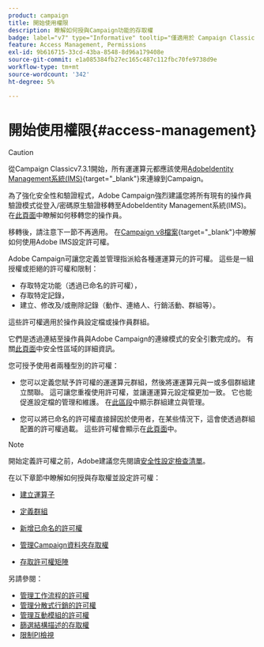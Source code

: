 ```yaml
---
product: campaign
title: 開始使用權限
description: 瞭解如何授與Campaign功能的存取權
badge: label="v7" type="Informative" tooltip="僅適用於 Campaign Classic v7"
feature: Access Management, Permissions
exl-id: 9b616715-33cd-43ba-8548-8d96a179408e
source-git-commit: e1a085384fb27ec165c487c112fbc70fe9738d9e
workflow-type: tm+mt
source-wordcount: '342'
ht-degree: 5%

---
```


# 開始使用權限{#access-management}


>[!CAUTION]
>
>從Campaign Classicv7.3.1開始，所有運運算元都應該使用[AdobeIdentity Management系統(IMS)](https://helpx.adobe.com/tw/enterprise/using/identity.html){target="_blank"}來連線到Campaign。
>
>為了強化安全性和驗證程式，Adobe Campaign強烈建議您將所有現有的操作員驗證模式從登入/密碼原生驗證移轉至AdobeIdentity Management系統(IMS)。 在[此頁面](../../technotes/using/migrate-users-to-ims.md)中瞭解如何移轉您的操作員。
> 
>移轉後，請注意下一節不再適用。  在[Campaign v8檔案](https://experienceleague.adobe.com/docs/campaign/campaign-v8/admin/permissions/gs-permissions.html?lang=zh-Hant){target="_blank"}中瞭解如何使用Adobe IMS設定許可權。


Adobe Campaign可讓您定義並管理指派給各種運運算元的許可權。 這些是一組授權或拒絕的許可權和限制：

* 存取特定功能（透過已命名的許可權），
* 存取特定記錄，
* 建立、修改及/或刪除記錄（動作、連絡人、行銷活動、群組等）。

這些許可權適用於操作員設定檔或操作員群組。

它們是透過連結至操作員與Adobe Campaign的連線模式的安全引數完成的。 有關[此頁面](../../installation/using/security-zones.md)中安全性區域的詳細資訊。

您可授予使用者兩種型別的許可權：

* 您可以定義您賦予許可權的運運算元群組，然後將運運算元與一或多個群組建立關聯。 這可讓您重複使用許可權，並讓運運算元設定檔更加一致。 它也能促進設定檔的管理和維護。 在[此區段](access-management-groups.md)中顯示群組建立與管理。

* 您可以將已命名的許可權直接歸因於使用者，在某些情況下，這會使透過群組配置的許可權過載。 這些許可權會顯示在[此頁面](access-management-named-rights.md)中。

>[!NOTE]
>
>開始定義許可權之前，Adobe建議您先閱讀[安全性設定檢查清單](https://helpx.adobe.com/tw/campaign/kb/acc-security.html)。

在以下章節中瞭解如何授與存取權並設定許可權：

* [建立運算子](access-management-operators.md)

* [定義群組](access-management-groups.md)

* [新增已命名的許可權](access-management-named-rights.md)

* [管理Campaign資料夾存取權](access-management-folders.md)

* [存取許可權矩陣](access-management-named-rights.md#access-rights-matrix)


另請參閱：

* [管理工作流程的許可權](../../workflow/using/managing-rights.md)
* [管理分散式行銷的許可權](../../distributed/using/about-distributed-marketing.md#operators-and-entities)
* [管理互動模組的許可權](../../interaction/using/operator-profiles.md)
* [篩選結構描述的存取權](../../configuration/using/filtering-schemas.md)
* [限制PI檢視](../../configuration/using/restricting-pii-view.md)

